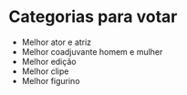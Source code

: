# Categorias para votar
- Melhor ator e atriz
- Melhor coadjuvante homem e mulher
- Melhor edição
- Melhor clipe
- Melhor figurino
